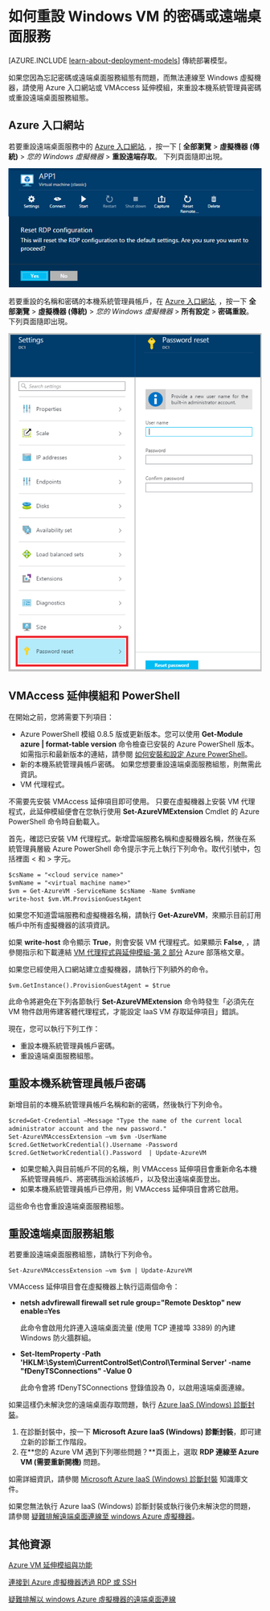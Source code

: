 <properties
    pageTitle="在 Windows VM 上重設密碼或遠端桌面 | Microsoft Azure"
    description="在使用資源管理員部署模型建立的 Windows VM 上，重設管理員密碼或遠端桌面服務。"
    services="virtual-machines"
    documentationCenter=""
    authors="dsk-2015"
    manager="timlt"
    editor=""
    tags="azure-resource-manager"/>

<tags
    ms.service="virtual-machines"
    ms.workload="infrastructure-services"
    ms.tgt_pltfrm="vm-windows"
    ms.devlang="na"
    ms.topic="article"
    ms.date="10/14/2015"
    ms.author="dkshir"/>


# 如何重設 Windows VM 的密碼或遠端桌面服務

[AZURE.INCLUDE [learn-about-deployment-models](../../includes/learn-about-deployment-models-rm-include.md)] 傳統部署模型。


如果您因為忘記密碼或遠端桌面服務組態有問題，而無法連線至 Windows 虛擬機器，請使用 Azure 入口網站或 VMAccess 延伸模組，來重設本機系統管理員密碼或重設遠端桌面服務組態。

## Azure 入口網站

若要重設遠端桌面服務中的 [Azure 入口網站](https://portal.azure.com), ，按一下 [ **全部瀏覽** > **虛擬機器 (傳統)** > *您的 Windows 虛擬機器* > **重設遠端存取**。 下列頁面隨即出現。


![](./media/virtual-machines-windows-reset-password/Portal-RDP-Reset-Windows.png)

若要重設的名稱和密碼的本機系統管理員帳戶，在 [Azure 入口網站](https://portal.azure.com), ，按一下 **全部瀏覽** > **虛擬機器 (傳統)** > *您的 Windows 虛擬機器* > **所有設定** > **密碼重設**。 下列頁面隨即出現。

![](./media/virtual-machines-windows-reset-password/Portal-PW-Reset-Windows.png)


## VMAccess 延伸模組和 PowerShell

在開始之前，您將需要下列項目：

- Azure PowerShell 模組 0.8.5 版或更新版本。您可以使用 **Get-Module azure | format-table version** 命令檢查已安裝的 Azure PowerShell 版本。如需指示和最新版本的連結，請參閱 [如何安裝和設定 Azure PowerShell](http://go.microsoft.com/fwlink/p/?linkid=320552&clcid=0x409)。
- 新的本機系統管理員帳戶密碼。 如果您想要重設遠端桌面服務組態，則無需此資訊。
- VM 代理程式。

不需要先安裝 VMAccess 延伸項目即可使用。 只要在虛擬機器上安裝 VM 代理程式，此延伸模組便會在您執行使用 **Set-AzureVMExtension** Cmdlet 的 Azure PowerShell 命令時自動載入。

首先，確認已安裝 VM 代理程式。新增雲端服務名稱和虛擬機器名稱，然後在系統管理員層級 Azure PowerShell 命令提示字元上執行下列命令。取代引號中，包括裡面 < 和 > 字元。

    $csName = "<cloud service name>"
    $vmName = "<virtual machine name>"
    $vm = Get-AzureVM -ServiceName $csName -Name $vmName
    write-host $vm.VM.ProvisionGuestAgent

如果您不知道雲端服務和虛擬機器名稱，請執行 **Get-AzureVM**，來顯示目前訂用帳戶中所有虛擬機器的該項資訊。

如果 **write-host** 命令顯示 **True**，則會安裝 VM 代理程式。如果顯示 **False**, ，請參閱指示和下載連結 [VM 代理程式與延伸模組-第 2 部分](http://go.microsoft.com/fwlink/p/?linkid=403947&clcid=0x409) Azure 部落格文章。

如果您已經使用入口網站建立虛擬機器，請執行下列額外的命令。

    $vm.GetInstance().ProvisionGuestAgent = $true

此命令將避免在下列各節執行 **Set-AzureVMExtension** 命令時發生「必須先在 VM 物件啟用佈建客體代理程式，才能設定 IaaS VM 存取延伸項目」錯誤。

現在，您可以執行下列工作：

- 重設本機系統管理員帳戶密碼。
- 重設遠端桌面服務組態。

## 重設本機系統管理員帳戶密碼

新增目前的本機系統管理員帳戶名稱和新的密碼，然後執行下列命令。

    $cred=Get-Credential –Message "Type the name of the current local administrator account and the new password."
    Set-AzureVMAccessExtension –vm $vm -UserName $cred.GetNetworkCredential().Username -Password $cred.GetNetworkCredential().Password  | Update-AzureVM

- 如果您輸入與目前帳戶不同的名稱，則 VMAccess 延伸項目會重新命名本機系統管理員帳戶、將密碼指派給該帳戶，以及發出遠端桌面登出。
- 如果本機系統管理員帳戶已停用，則 VMAccess 延伸項目會將它啟用。

這些命令也會重設遠端桌面服務組態。

## 重設遠端桌面服務組態

若要重設遠端桌面服務組態，請執行下列命令。

    Set-AzureVMAccessExtension –vm $vm | Update-AzureVM

VMAccess 延伸項目會在虛擬機器上執行這兩個命令：

- **netsh advfirewall firewall set rule group="Remote Desktop" new enable=Yes**

    此命令會啟用允許連入遠端桌面流量 (使用 TCP 連接埠 3389) 的內建 Windows 防火牆群組。

- **Set-ItemProperty -Path 'HKLM:\System\CurrentControlSet\Control\Terminal Server' -name "fDenyTSConnections" -Value 0**

    此命令會將 fDenyTSConnections 登錄值設為 0，以啟用遠端桌面連線。

如果這樣仍未解決您的遠端桌面存取問題，執行 [Azure IaaS (Windows) 診斷封裝](https://home.diagnostics.support.microsoft.com/SelfHelp?knowledgebaseArticleFilter=2976864)。

1.  在診斷封裝中，按一下 **Microsoft Azure IaaS (Windows) 診斷封裝**，即可建立新的診斷工作階段。
2.  在**您的 Azure VM 遇到下列哪些問題？**頁面上，選取 **RDP 連線至 Azure VM (需要重新開機)** 問題。

如需詳細資訊，請參閱 [Microsoft Azure IaaS (Windows) 診斷封裝](http://support.microsoft.com/kb/2976864) 知識庫文件。

如果您無法執行 Azure IaaS (Windows) 診斷封裝或執行後仍未解決您的問題，請參閱 [疑難排解遠端桌面連線至 windows Azure 虛擬機器](virtual-machines-troubleshoot-remote-desktop-connections.md)。


## 其他資源

[Azure VM 延伸模組與功能](virtual-machines-extensions-features.md)

[連接到 Azure 虛擬機器透過 RDP 或 SSH](http://msdn.microsoft.com/library/azure/dn535788.aspx)

[疑難排解以 windows Azure 虛擬機器的遠端桌面連線](virtual-machines-troubleshoot-remote-desktop-connections.md)





